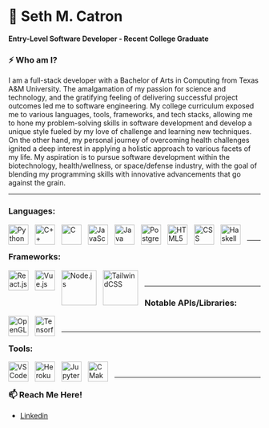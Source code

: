 <!--
**SethCatron/SethCatron** is a ✨ _special_ ✨ repository because its `README.md` (this file) appears on your GitHub profile.
-->
# 🌱 Seth M. Catron

**Entry-Level Software Developer - Recent College Graduate**

### ⚡ Who am I?
I am a full-stack developer with a Bachelor of Arts in Computing from Texas A&M University. The amalgamation of my passion for science and technology, and the gratifying feeling of delivering successful project outcomes led me to software engineering. My college curriculum exposed me to various languages, tools, frameworks, and tech stacks, allowing me to hone my problem-solving skills in software development and develop a unique style fueled by my love of challenge and learning new techniques. On the other hand, my personal journey of overcoming health challenges ignited a deep interest in applying a holistic approach to various facets of my life. My aspiration is to pursue software development within the biotechnology, health/wellness, or space/defense industry, with the goal of blending my programming skills with innovative advancements that go against the grain.

<hr />

### Languages:

<img align="left" alt="Python" width="40px" style="padding-right:10px;" src="https://cdn.jsdelivr.net/gh/devicons/devicon/icons/python/python-original.svg" />

<img align="left" alt="C++" width="40px" style="padding-right:10px;" src="https://cdn.jsdelivr.net/gh/devicons/devicon/icons/cplusplus/cplusplus-original.svg" />

<img align="left" alt="C" width="40px" style="padding-right:10px;" src="https://cdn.jsdelivr.net/gh/devicons/devicon/icons/c/c-original.svg" />

<img align="left" alt="JavaScript" width="40px" style="padding-right:10px;" src="https://cdn.jsdelivr.net/gh/devicons/devicon/icons/javascript/javascript-original.svg" />

<img align="left" alt="Java" width="40px" style="padding-right:10px;" src="https://cdn.jsdelivr.net/gh/devicons/devicon/icons/java/java-original.svg" />

<img align="left" alt="PostgreSQL" width="40px" style="padding-right:10px;" src="https://cdn.jsdelivr.net/gh/devicons/devicon/icons/postgresql/postgresql-original.svg" />

<img align="left" alt="HTML5" width="40px" style="padding-right:10px;" src="https://cdn.jsdelivr.net/gh/devicons/devicon/icons/html5/html5-original.svg" />
          
<img align="left" alt="CSS" width="40px" style="padding-right:10px;" src="https://cdn.jsdelivr.net/gh/devicons/devicon/icons/css3/css3-original.svg" />

<img align="left" alt="Haskell" width="40px" style="padding-right:10px;" src="https://cdn.jsdelivr.net/gh/devicons/devicon/icons/haskell/haskell-original.svg" />

<br />
<hr />

### Frameworks:

<img align="left" alt="React.js" width="40px" style="padding-right:10px;" src="https://cdn.jsdelivr.net/gh/devicons/devicon/icons/react/react-original.svg" />

<img align="left" alt="Vue.js" width="40px" style="padding-right:10px;" src="https://cdn.jsdelivr.net/gh/devicons/devicon/icons/vuejs/vuejs-original-wordmark.svg" />

<img align="left" alt="Node.js" width="70px" style="padding-right:10px;" src="https://cdn.jsdelivr.net/gh/devicons/devicon/icons/nodejs/nodejs-original-wordmark.svg" />          

<img align="left" alt="TailwindCSS" width="70px" style="padding-right:10px;" src="https://cdn.jsdelivr.net/gh/devicons/devicon/icons/tailwindcss/tailwindcss-original-wordmark.svg" />

<br />
<hr />

### Notable APIs/Libraries:

<img align="left" alt="OpenGL" width="40px" style="padding-right:10px;" src="https://cdn.jsdelivr.net/gh/devicons/devicon/icons/opengl/opengl-original.svg" />

<img align="left" alt="Tensorflow" width="40px" style="padding-right:10px;" src="https://cdn.jsdelivr.net/gh/devicons/devicon/icons/tensorflow/tensorflow-original.svg" />
          
<br />
<hr />

### Tools:

<img align="left" alt="VSCode" width="40px" style="padding-right:10px;" src="https://cdn.jsdelivr.net/gh/devicons/devicon/icons/vscode/vscode-original.svg" />

<img align="left" alt="Heroku" width="40px" style="padding-right:10px;" src="https://cdn.jsdelivr.net/gh/devicons/devicon/icons/heroku/heroku-original.svg" />

<img align="left" alt="Jupyter Notebook" width="40px" style="padding-right:10px;" src="https://cdn.jsdelivr.net/gh/devicons/devicon/icons/jupyter/jupyter-original-wordmark.svg" />

<img align="left" alt="CMake" width="40px" style="padding-right:10px;" src="https://cdn.jsdelivr.net/gh/devicons/devicon/icons/cmake/cmake-original.svg" />

<br />
<hr />

### 📫 Reach Me Here!
- [Linkedin](https://www.linkedin.com/in/seth-catron)
